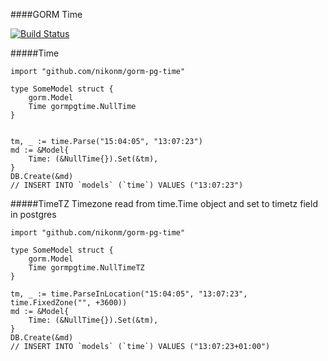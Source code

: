 ####GORM Time

[![Build Status](https://travis-ci.org/nikonm/gorm-pg-time.svg?branch=master)](https://travis-ci.org/nikonm/gorm-pg-time)

#####Time

````
import "github.com/nikonm/gorm-pg-time"

type SomeModel struct {
	gorm.Model
	Time gormpgtime.NullTime
}


tm, _ := time.Parse("15:04:05", "13:07:23")
md := &Model{
	Time: (&NullTime{}).Set(&tm),
}
DB.Create(&md)
// INSERT INTO `models` (`time`) VALUES ("13:07:23")

````
#####TimeTZ
Timezone read from time.Time object and set to timetz field in postgres 
````
import "github.com/nikonm/gorm-pg-time"

type SomeModel struct {
	gorm.Model
	Time gormpgtime.NullTimeTZ
}

tm, _ := time.ParseInLocation("15:04:05", "13:07:23", time.FixedZone("", +3600))
md := &Model{
	Time: (&NullTime{}).Set(&tm),
}
DB.Create(&md)
// INSERT INTO `models` (`time`) VALUES ("13:07:23+01:00")

````
